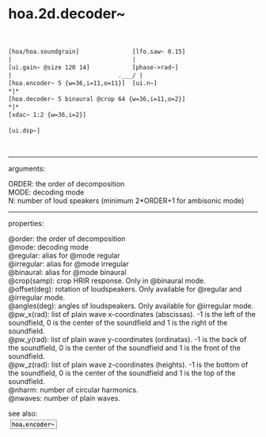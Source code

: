 # hoa.2d.decoder~

```


[hoa/hoa.soundgrain]               [lfo.saw~ 0.15]
|                                  |
[ui.gain~ @size 120 14]            [phase->rad~]
|                              .___/ |
[hoa.encoder~ 5 {w=36,i=11,o=11}]  [ui.n~]
*|*
[hoa.decoder~ 5 binaural @crop 64 {w=36,i=11,o=2}]
*|*
[xdac~ 1:2 {w=36,i=2}]

[ui.dsp~]

            
```
---
arguments:

ORDER: the order of
            decomposition<br>
MODE: decoding
            mode<br>
N: number of loud speakers (minimum 2*ORDER+1 for ambisonic
            mode)<br>

---
properties:

@order: the order of decomposition<br>
@mode: 
            decoding mode<br>
@regular: alias for @mode regular<br>
@irregular: alias for @mode irregular<br>
@binaural: alias for @mode binaural<br>
@crop(samp): crop HRIR response. Only in @binaural mode.<br>
@offset(deg): rotation of
            loudspeakers. Only available for @regular and @irregular mode.<br>
@angles(deg): angles of loudspeakers. Only
            available for @irregular mode.<br>
@pw_x(rad): list of plain wave x-coordinates (abscissas). -1 is the left of the
            soundfield, 0 is the center of the soundfield and 1 is the right of the
            soundfield.<br>
@pw_y(rad): list of plain wave y-coordinates (ordinatas). -1 is the back of the
            soundfield, 0 is the center of the soundfield and 1 is the front of the
            soundfield.<br>
@pw_z(rad): list of plain wave z-coordinates (heights). -1 is the bottom of the
            soundfield, 0 is the center of the soundfield and 1 is the top of the
            soundfield.<br>
@nharm: number of
            circular harmonics.<br>
@nwaves: number of
            plain waves.<br>

see also:<br>
![hoa.encoder~](img/object_hoa.encoder~.png)
